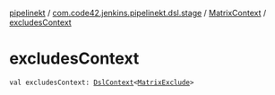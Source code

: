 [pipelinekt](../../index.md) / [com.code42.jenkins.pipelinekt.dsl.stage](../index.md) / [MatrixContext](index.md) / [excludesContext](./excludes-context.md)

# excludesContext

`val excludesContext: `[`DslContext`](../../com.code42.jenkins.pipelinekt.dsl/-dsl-context/index.md)`<`[`MatrixExclude`](../../com.code42.jenkins.pipelinekt.core.stage/-matrix-exclude/index.md)`>`